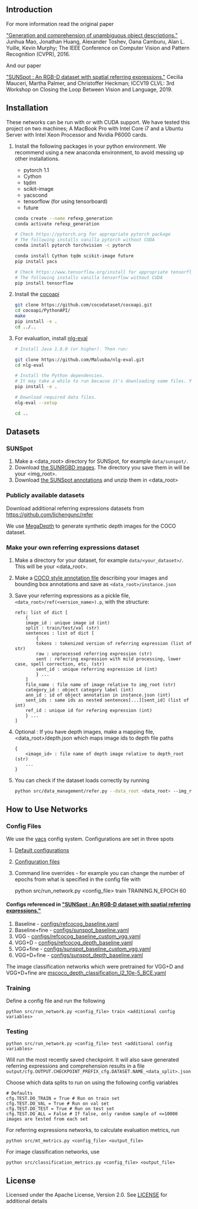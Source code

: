 ## Introduction

For more information read the original paper 

["Generation and comprehension of unambiguous object descriptions."](https://www.cv-foundation.org/openaccess/content_cvpr_2016/html/Mao_Generation_and_Comprehension_CVPR_2016_paper.html
) Junhua Mao, Jonathan Huang, Alexander Toshev, Oana Camburu, Alan L. Yuille, Kevin Murphy; The IEEE Conference on Computer Vision and Pattern Recognition (CVPR), 2016.

And our paper

["SUNSpot : An RGB-D dataset with spatial referring expressions."]() Cecilia Mauceri, Martha Palmer, and Christoffer Heckman; ICCV19 CLVL: 3rd Workshop on Closing the Loop Between Vision and Language, 2019.


## Installation 

These networks can be run with or with CUDA support. We have tested this project on two machines; 
A MacBook Pro with Intel Core i7 and a Ubuntu Server with Intel Xeon Processor and Nvidia P6000 cards. 

1. Install the following packages in your python environment. We recommend using a new anaconda environment, 
to avoid messing up other installations.
    - pytorch 1.1
    - Cython
    - tqdm
    - scikit-image
    - yacscond
    - tensorflow (for using tensorboard)
    - future
    
    ```bash
    conda create --name refexp_generation
    conda activate refexp_generation
    
    # Check https://pytorch.org for appropriate pytorch package
    # The following installs vanilla pytorch without CUDA
    conda install pytorch torchvision -c pytorch 
    
    conda install Cython tqdm scikit-image future
    pip install yacs
 
    # Check https://www.tensorflow.org/install for appropriate tensorflow package
    # The following installs vanilla tensorflow without CUDA
    pip install tensorflow
    ```

2. Install the [cocoapi](https://github.com/cocodataset/cocoapi)
    ```bash
    git clone https://github.com/cocodataset/cocoapi.git
    cd cocoapi/PythonAPI/
    make
    pip install -e .
    cd ../..
    ```

3. For evaluation, install [nlg-eval](https://github.com/Maluuba/nlg-eval) 
    ```bash
    # Install Java 1.8.0 (or higher). Then run:
    
    git clone https://github.com/Maluuba/nlg-eval.git
    cd nlg-eval
    
    # Install the Python dependencies.
    # It may take a while to run because it's downloading some files. You can instead run `pip install -v -e .` to see more details.
    pip install -e .
    
    # Download required data files.
    nlg-eval --setup
    
    cd ..
    ```

## Datasets

### SUNSpot

1. Make a <data_root> directory for SUNSpot, for example `data/sunspot/`.
1. Download [the SUNRGBD images](http://rgbd.cs.princeton.edu). The directory you save them in will be your <img_root>.
2. Download [the SUNSpot annotations]() and unzip them in <data_root>

### Publicly available datasets

Download additional referring expressions datasets from https://github.com/lichengunc/refer 

We use [MegaDepth](https://github.com/lixx2938/MegaDepth) to generate synthetic depth images for the COCO dataset.

### Make your own referring expressions dataset

1. Make a directory for your dataset, for example `data/<your_dataset>/`. This will be your <data_root>.

2. Make a [COCO style annotation file](http://cocodataset.org/#format-data) describing your images and bounding box annotations 
and save as `<data_root>/instance.json` 

3. Save your referring expressions as a pickle file, `<data_root>/ref(<version_name>).p`, with the structure:

    ```
    refs: list of dict [
        {
        image_id : unique image id (int)
        split : train/test/val (str)
        sentences : list of dict [
            {
            tokens : tokenized version of referring expression (list of str)
            raw : unprocessed referring expression (str)
            sent : referring expression with mild processing, lower case, spell correction, etc. (str)
            sent_id : unique referring expression id (int)
            } ...
        ]
        file_name : file name of image relative to img_root (str)
        category_id : object category label (int)
        ann_id : id of object annotation in instance.json (int)
        sent_ids : same ids as nested sentences[...][sent_id] (list of int)
        ref_id : unique id for refering expression (int)
        } ...
    ] 
    ```

4. Optional : If you have depth images, make a mapping file, <data_root>/depth.json which maps image ids to depth file paths
    ```
    {
        <image_id> : file name of depth image relative to depth_root  (str)
        ...    
    }
    ```

4. You can check if the dataset loads correctly by running 
    ```bash
    python src/data_management/refer.py --data_root <data_root> --img_root <img_root> --depth_root <depth_root> --version <version_name> --dataset <dataset_name>
    ```

##  How to Use Networks

### Config Files

We use the [yacs](https://github.com/rbgirshick/yacs) config system. Configurations are set in three spots

1. [Default configurations](src/config/defaults.py)
2. [Configuration files](configs/)
3. Command line overrides - for example you can change the number of epochs from what is specified in the config file with 

    python src/run_network.py <config_file> train TRAINING.N_EPOCH 60

#### Configs referenced in ["SUNSpot : An RGB-D dataset with spatial referring expressions."]()

1.  Baseline - [configs/refcocog_baseline.yaml](configs/refcocog_baseline.yaml)
2.  Baseline+fine - [configs/sunspot_baseline.yaml](configs/sunspot_baseline.yaml)
3.  VGG - [configs/refcocog_baseline_custom_vgg.yaml](configs/refcocog_baseline_custom_vgg.yaml)
4.  VGG+D - [configs/refcocog_depth_baseline.yaml](configs/refcocog_depth_baseline.yaml)
5.  VGG+fine - [configs/sunspot_baseline_custom_vgg.yaml](configs/sunspot_baseline_custom_vgg.yaml)
6.  VGG+D+fine - [configs/sunspot_depth_baseline.yaml](configs/sunspot_depth_baseline.yaml)

The image classification networks which were pretrained for VGG+D and VGG+D+fine are [mscoco_depth_classification_l2_10e-5_BCE.yaml](configs/mscoco_depth_classification_l2_10e-5_BCE.yaml)


### Training

Define a config file and run the following

    python src/run_network.py <config_file> train <additional config variables>

### Testing

    python src/run_network.py <config_file> test <additional config variables>
    
Will run the most recently saved checkpoint. It will also save generated referring expressions and comprehension results in a file `output/cfg.OUTPUT.CHECKPOINT_PREFIX_cfg.DATASET.NAME_<data_split>.json`

Choose which data splits to run on using the following config variables 

    # Defaults
    cfg.TEST.DO_TRAIN = True # Run on train set
    cfg.TEST.DO_VAL = True # Run on val set
    cfg.TEST.DO_TEST = True # Run on test set
    cfg.TEST.DO_ALL = False # If false, only random sample of <=10000 images are tested from each set

For referring expressions networks, to calculate evaluation metrics, run 

    python src/mt_metrics.py <config_file> <output_file>
    
For image classification networks, use 

    python src/classification_metrics.py <config_file> <output_file>
    

## License 
Licensed under the Apache License, Version 2.0. See [LICENSE](LICENSE) for additional details